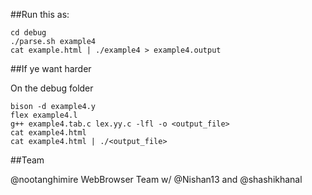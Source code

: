 ##Run this as:

```
cd debug
./parse.sh example4
cat example.html | ./example4 > example4.output
```

##If ye want harder

On the debug folder

```
bison -d example4.y
flex example4.l
g++ example4.tab.c lex.yy.c -lfl -o <output_file>
cat example4.html 
cat example4.html | ./<output_file>
```

##Team

@nootanghimire
WebBrowser Team
w/ @Nishan13 and @shashikhanal

